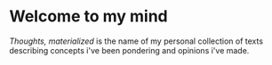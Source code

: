 # Welcome to my mind  

_Thoughts, materialized_ is the name of my personal collection of 
texts describing concepts i've been pondering and opinions i've made.
